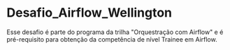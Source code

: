 # Desafio_Airflow_Wellington
Esse desafio é parte do programa da trilha "Orquestração com Airflow" e é pré-requisito para obtenção da competência de nível Trainee em Airflow.
